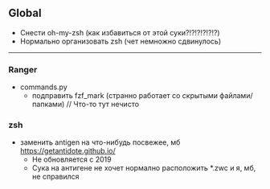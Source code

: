 ## Global

* Снести oh-my-zsh (как избавиться от этой суки?!?!?!?!?!?)
* Нормально организовать zsh (чет немножно сдвинулось)
---
 ### Ranger

- commands.py
	* подправить fzf_mark (странно работает со скрытыми файлами/папками) // Что-то тут нечисто

### zsh
- заменить antigen на что-нибудь посвежее, мб https://getantidote.github.io/
    * Не обновляется c 2019
    * Сука на антигене не хочет нормално расположить *.zwc и я, мб, не справился